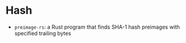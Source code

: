 # Hash

- `preimage-rs`: a Rust program that finds SHA-1 hash preimages with specified trailing bytes
